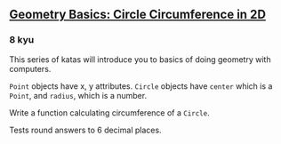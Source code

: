 <h2><a href=https://www.codewars.com/kata/58e43389acfd3e81d5000a88/train/javascript target="_blank">Geometry Basics: Circle Circumference in 2D</a></h2><h3>8 kyu</h3><p>This series of katas will introduce you to basics of doing geometry with computers.</p><p><code>Point</code> objects have x, y attributes. <code>Circle</code> objects have <code>center</code> which is a <code>Point</code>, and <code>radius</code>, which is a number.</p><p>Write a function calculating circumference of a <code>Circle</code>.</p><p>Tests round answers to 6 decimal places.</p>